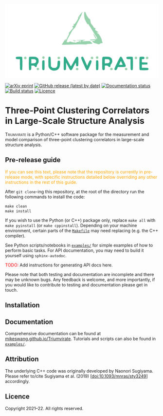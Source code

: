 ![Triumvirate](https://github.com/MikeSWang/Triumvirate/raw/main/docs/source/_static/Triumvirate.png)

[![arXiv eprint](
https://img.shields.io/badge/arXiv-yymm.nnnnn-important
)](https://arxiv.org/abs/yymm.nnnnn)
[![GitHub release (latest by date)](
https://img.shields.io/github/v/release/MikeSWang/Triumvirate?label=release
)](https://github.com/MikeSWang/Triumvirate/releases/latest)
[![Documentation status](
https://readthedocs.org/projects/triumvirate/badge/?version=latest
)](https://triumvirate.readthedocs.io/en/latest)
[![Build status](
https://travis-ci.com/MikeSWang/Triumvirate.svg?branch=main
)](https://travis-ci.com/MikeSWang/Triumvirate)
[![Licence](
https://img.shields.io/badge/licence-GPLv3-informational
)](https://github.com/mikeswang/Triumvirate/tree/main/LICENCE)


# Three-Point Clustering Correlators in Large-Scale Structure Analysis

<span style="font-variant: small-caps">Triumvirate</span> is a Python/C++
software package for the measurement and model comparison of
three-point clustering correlators in large-scale structure analysis.

## Pre-release guide

<span style="color: orange">If you can see this text, please
note that the repository is currently in pre-release mode, with specific
instructions detailed below overriding any other instructions in the rest
of this guide.</span>

After `git clone`-ing this repository, at the root of the directory
run the following commands to install the code:
```
make clean
make install
```
If you wish to use the Python (or C++) package only, replace `make all`
with `make pyinstall` (or `make cppinstall`).  Depending on your
machine environment, certain parts of the [``Makefile``](
https://github.com/MikeSWang/Triumvirate/tree/main/Makefile)
may need replacing (e.g. the C++ compiler).

See Python scripts/notebooks in
[``examples/``](https://github.com/MikeSWang/Triumvirate/tree/main/examples)
for simple examples of how to perform basic tasks.  For API documentation,
you may need to build it yourself using ``sphinx-autodoc``.

<span style="color: red">TODO:</span> Add instructions for generating
API docs here.

Please note that both testing and documentation are incomplete and there
may be unknown bugs.  Any feedback is welcome, and more importantly,
if you would like to contribute to testing and documentation please get
in touch.


## Installation


## Documentation

Comprehensive documentation can be found at
[mikeswang.github.io/Triumvirate](https://mikeswang.github.io/Triumvirate).
Tutorials and scripts can also be found in
[``examples/``](https://github.com/MikeSWang/Triumvirate/tree/main/examples).


## Attribution

The underlying C++ code was originally developed by Naonori Sugiyama.
Please refer to/cite Sugiyama et al. (2019) [[doi:10.1093/mnras/sty3249](
https://doi.org/10.1093/mnras/sty3249)] accordingly.


## Licence

Copyright 2021–22. All rights reserved.
